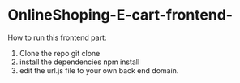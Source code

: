 # OnlineShoping-E-cart-frontend-
How to run this frontend part:

1) Clone the repo
  git clone
2) install the dependencies
   npm install
3) edit the url.js file to your own back end domain.

